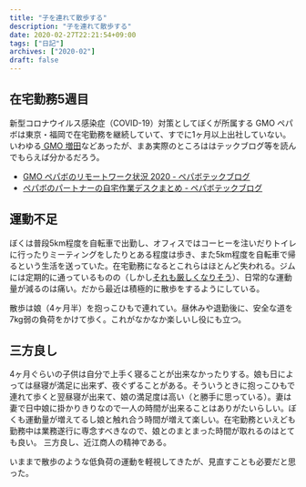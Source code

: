 ```yaml
---
title: "子を連れて散歩する"
description: "子を連れて散歩する"
date: 2020-02-27T22:21:54+09:00
tags: ["日記"]
archives: ["2020-02"]
draft: false
---
```


## 在宅勤務5週目
新型コロナウイルス感染症（COVID-19）対策としてぼくが所属する GMO ペパボは東京・福岡で在宅勤務を継続していて、すでに1ヶ月以上出社していない。いわゆる[ GMO 増田](https://anond.hatelabo.jp/20200217005231)などあったが、まあ実際のところははテックブログ等を読んでもらえば分かるだろう。

- [GMO ペパボのリモートワーク状況 2020 - ペパボテックブログ](https://tech.pepabo.com/2020/02/20/pepabo-wfh-2020/)
- [ペパボのパートナーの自宅作業デスクまとめ - ペパボテックブログ](https://tech.pepabo.com/2020/02/06/our-home-desk/)

## 運動不足
ぼくは普段5km程度を自転車で出勤し、オフィスではコーヒーを注いだりトイレに行ったりミーティングをしたりとある程度は歩き、また5km程度を自転車で帰るという生活を送っていた。在宅勤務になるとこれらはほとんど失われる。ジムには定期的に通っているものの（しかし[それも厳しくなりそう](https://www.fnn.jp/posts/00432845CX/202002262325_CX_CX)）、日常的な運動量が減るのは痛い。だから最近は積極的に散歩をするようにしている。

散歩は娘（4ヶ月半）を抱っこひもで連れてい。昼休みや退勤後に、安全な道を7kg弱の負荷をかけて歩く。これがなかなか楽しいし役にも立つ。

## 三方良し
4ヶ月ぐらいの子供は自分で上手く寝ることが出来なかったりする。娘も日によっては昼寝が満足に出来ず、夜ぐずることがある。そういうときに抱っこひもで連れて歩くと翌昼寝が出来て、娘の満足度は高い（と勝手に思っている）。妻は妻で日中娘に掛かりきりなので一人の時間が出来ることはありがたいらしい。ぼくも運動量が増えてるし娘と触れ合う時間が増えて楽しい。在宅勤務といえども勤務中は業務遂行に専念すべきなので、娘とのまとまった時間が取れるのはとても良い。
三方良し、近江商人の精神である。

いままで散歩のような低負荷の運動を軽視してきたが、見直すことも必要だと思った。
